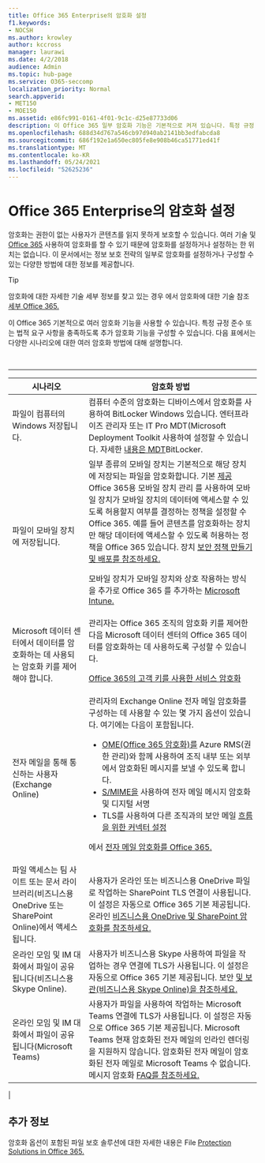 ```yaml
---
title: Office 365 Enterprise의 암호화 설정
f1.keywords:
- NOCSH
ms.author: krowley
author: kccross
manager: laurawi
ms.date: 4/2/2018
audience: Admin
ms.topic: hub-page
ms.service: O365-seccomp
localization_priority: Normal
search.appverid:
- MET150
- MOE150
ms.assetid: e86fc991-0161-4f01-9c1c-d25e87733d06
description: 이 Office 365 일부 암호화 기능은 기본적으로 켜져 있습니다. 특정 규정 준수 또는 법적 요구 사항을 충족하도록 다른 기능을 구성할 수 있습니다.
ms.openlocfilehash: 688d34d767a546cb97d940ab2141bb3edfabcda8
ms.sourcegitcommit: 686f192e1a650ec805fe8e908b46ca51771ed41f
ms.translationtype: MT
ms.contentlocale: ko-KR
ms.lasthandoff: 05/24/2021
ms.locfileid: "52625236"
---
```

# <a name="set-up-encryption-in-office-365-enterprise"></a>Office 365 Enterprise의 암호화 설정

암호화는 권한이 없는 사용자가 콘텐츠를 읽지 못하게 보호할 수 있습니다. 여러 기술 및 [Office 365](encryption.md) 사용하여 암호화를 할 수 있기 때문에 암호화를 설정하거나 설정하는 한 위치는 없습니다. 이 문서에서는 정보 보호 전략의 일부로 암호화를 설정하거나 구성할 수 있는 다양한 방법에 대한 정보를 제공합니다.

> [!TIP]
> 암호화에 대한 자세한 기술 세부 정보를 찾고 있는 경우 에서 암호화에 대한 기술 참조 [세부 Office 365.](technical-reference-details-about-encryption.md)

이 Office 365 기본적으로 여러 암호화 기능을 사용할 수 있습니다. 특정 규정 준수 또는 법적 요구 사항을 충족하도록 추가 암호화 기능을 구성할 수 있습니다. 다음 표에서는 다양한 시나리오에 대한 여러 암호화 방법에 대해 설명합니다.

<br>

****

|시나리오|암호화 방법|
|---|---|
|파일이 컴퓨터의 Windows 저장됩니다.|컴퓨터 수준의 암호화는 디바이스에서 암호화를 사용하여 BitLocker Windows 있습니다. 엔터프라이즈 관리자 또는 IT Pro MDT(Microsoft Deployment Toolkit 사용하여 설정할 수 있습니다. 자세한 [내용은 MDT](/windows/deployment/deploy-windows-mdt/set-up-mdt-for-bitlocker)BitLocker.|
|파일이 모바일 장치에 저장됩니다.|일부 종류의 모바일 장치는 기본적으로 해당 장치에 저장되는 파일을 암호화합니다. 기본 [제공](https://support.microsoft.com/office/capabilities-of-built-in-mobile-device-management-for-microsoft-365-a1da44e5-7475-4992-be91-9ccec25905b0)Office 365용 모바일 장치 관리 를 사용하여 모바일 장치가 모바일 장치의 데이터에 액세스할 수 있도록 허용할지 여부를 결정하는 정책을 설정할 수 Office 365. 예를 들어 콘텐츠를 암호화하는 장치만 해당 데이터에 액세스할 수 있도록 허용하는 정책을 Office 365 있습니다. 장치 [보안 정책 만들기 및 배포를 참조하세요.](https://support.microsoft.com/office/create-and-deploy-device-security-policies-d310f556-8bfb-497b-9bd7-fe3c36ea2fd6) <p> 모바일 장치가 모바일 장치와 상호 작용하는 방식을 추가로 Office 365 를 추가하는 [Microsoft Intune.](/mem/intune/fundamentals/setup-steps)|
|Microsoft 데이터 센터에서 데이터를 암호화하는 데 사용되는 암호화 키를 제어해야 합니다.|관리자는 Office 365 조직의 암호화 키를 제어한 다음 Microsoft 데이터 센터의 Office 365 데이터를 암호화하는 데 사용하도록 구성할 수 있습니다. <p> [Office 365의 고객 키를 사용한 서비스 암호화](customer-key-overview.md)|
|전자 메일을 통해 통신하는 사용자(Exchange Online)|관리자의 Exchange Online 전자 메일 암호화를 구성하는 데 사용할 수 있는 몇 가지 옵션이 있습니다. 여기에는 다음이 포함됩니다. <ul><li>[OME(Office 365 암호화)를](set-up-new-message-encryption-capabilities.md) Azure RMS(권한 관리)와 함께 사용하여 조직 내부 또는 외부에서 암호화된 메시지를 보낼 수 있도록 합니다.</li><li>[S/MIME을](/exchange/security-and-compliance/smime-exo/smime-exo) 사용하여 전자 메일 메시지 암호화 및 디지털 서명</li><li>TLS를 사용하여 다른 조직과의 보안 메일 [흐름을 위한 커넥터 설정](/exchange/mail-flow-best-practices/use-connectors-to-configure-mail-flow/set-up-connectors-for-secure-mail-flow-with-a-partner)</li></ul> <p> 에서 [전자 메일 암호화를 Office 365.](./email-encryption.md)|
|파일 액세스는 팀 사이트 또는 문서 라이브러리(비즈니스용 OneDrive 또는 SharePoint Online)에서 액세스됩니다.|사용자가 온라인 또는 비즈니스용 OneDrive 파일로 작업하는 SharePoint TLS 연결이 사용됩니다. 이 설정은 자동으로 Office 365 기본 제공됩니다. 온라인 [비즈니스용 OneDrive 및 SharePoint 암호화를 참조하세요.](./data-encryption-in-odb-and-spo.md)|
|온라인 모임 및 IM 대화에서 파일이 공유됩니다(비즈니스용 Skype Online).|사용자가 비즈니스용 Skype 사용하여 파일을 작업하는 경우 연결에 TLS가 사용됩니다. 이 설정은 자동으로 Office 365 기본 제공됩니다. 보안 [및 보관(비즈니스용 Skype Online)을 참조하세요.](/office365/servicedescriptions/skype-for-business-online-service-description/skype-for-business-online-features)|
|온라인 모임 및 IM 대화에서 파일이 공유됩니다(Microsoft Teams)|사용자가 파일을 사용하여 작업하는 Microsoft Teams 연결에 TLS가 사용됩니다. 이 설정은 자동으로 Office 365 기본 제공됩니다. Microsoft Teams 현재 암호화된 전자 메일의 인라인 렌더링을 지원하지 않습니다. 암호화된 전자 메일이 암호화된 전자 메일로 Microsoft Teams 수 없습니다. 메시지 암호화 [FAQ를 참조하세요.](./ome-faq.yml?view=o365-worldwide&preserve-view=true#can-i-automatically-remove-encryption-on-incoming-and-outgoing-mail-)|
|

## <a name="additional-information"></a>추가 정보

암호화 옵션이 포함된 파일 보호 솔루션에 대한 자세한 내용은 File [Protection Solutions in Office 365.](https://www.microsoft.com/download/details.aspx?id=55523)
